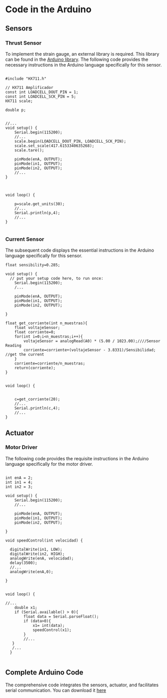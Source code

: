 # Code in the Arduino

## Sensors

### Thrust Sensor

To implement the strain gauge, an external library is required. This library can be found in the [Arduino library](https://www.arduino.cc/reference/en/libraries/hx711-arduino-library/). The following code provides the necessary instructions in the Arduino language specifically for this sensor.

```arduino

#include "HX711.h"

// HX711 Amplificador
const int LOADCELL_DOUT_PIN = 1;
const int LOADCELL_SCK_PIN = 5;
HX711 scale;

double p;


//...
void setup() {
    Serial.begin(115200);  
    //...
    scale.begin(LOADCELL_DOUT_PIN, LOADCELL_SCK_PIN);
    scale.set_scale(417.6153340635268);
    scale.tare();
  
    pinMode(enA, OUTPUT);
    pinMode(in1, OUTPUT);
    pinMode(in2, OUTPUT);
    //...
}



void loop() {
  
    p=scale.get_units(30);
    //...
    Serial.println(p,4); 
    //...       
}


```


### Current Sensor

The subsequent code displays the essential instructions in the Arduino language specifically for this sensor.

```arduino
float sensibility=0.285;

void setup() {
  // put your setup code here, to run once:
    Serial.begin(115200);  
    /...
      
    pinMode(enA, OUTPUT);
    pinMode(in1, OUTPUT);
    pinMode(in2, OUTPUT);

}

float get_corriente(int n_muestras){
    float voltajeSensor;
    float corriente=0;
    for(int i=0;i<n_muestras;i++){
        voltajeSensor = analogRead(A0) * (5.00 / 1023.00);////Sensor Reading
        corriente=corriente+(voltajeSensor - 3.8331)/Sensibilidad; //get the current
    }
    corriente=corriente/n_muestras;
    return(corriente);
}


void loop() {
  

    c=get_corriente(20);
    //...
    Serial.println(c,4); 
    //...       
}

```

## Actuator

### Motor Driver
The following code provides the requisite instructions in the Arduino language specifically for the motor driver.



```arduino

int enA = 2;
int in1 = 4;
int in2 = 3;

void setup() {
    Serial.begin(115200);  
    //...
  
    pinMode(enA, OUTPUT);
    pinMode(in1, OUTPUT);
    pinMode(in2, OUTPUT);

}

void speedControl(int velocidad) {
  
  digitalWrite(in1, LOW);
  digitalWrite(in2, HIGH);
  analogWrite(enA, velocidad);
  delay(3500);
  //...
  analogWrite(enA,0);
  
}


void loop() {
  
//...
    double x1;
    if (Serial.available() > 0){
        float data = Serial.parseFloat();
        if (data>0){
            x1= int(data);
            speedControl(x1);
        }
        //...
   }
   /...
  }


```


## Complete Arduino Code

The comprehensive code integrates the sensors, actuator, and facilitates serial communication. You can download it [here](./code/Test_R_Motor.ino)